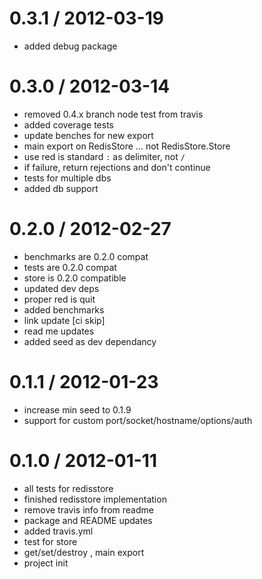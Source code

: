 
0.3.1 / 2012-03-19 
==================

  * added debug package

0.3.0 / 2012-03-14 
==================

  * removed 0.4.x branch node test from travis
  * added coverage tests
  * update benches for new export
  * main export on RedisStore … not RedisStore.Store
  * use red is standard `:` as delimiter, not `/`
  * if failure, return rejections and don't continue
  * tests for multiple dbs
  * added db support

0.2.0 / 2012-02-27 
==================

  * benchmarks are 0.2.0 compat
  * tests are 0.2.0 compat
  * store is 0.2.0 compatible
  * updated dev deps
  * proper red is quit
  * added benchmarks
  * link update [ci skip]
  * read me updates
  * added seed as dev dependancy

0.1.1 / 2012-01-23 
==================

  * increase min seed to 0.1.9
  * support for custom port/socket/hostname/options/auth

0.1.0 / 2012-01-11 
==================

  * all tests for redisstore
  * finished redisstore implementation
  * remove travis info from readme
  * package and README updates
  * added travis.yml
  * test for store
  * get/set/destroy , main export
  * project init
